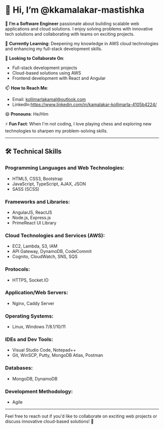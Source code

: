 # 👋 Hi, I’m @kkamalakar-mastishka

👀 **I’m a Software Engineer** passionate about building scalable web applications and cloud solutions. I enjoy solving problems with innovative tech solutions and collaborating with teams on exciting projects.

🌱 **Currently Learning**: Deepening my knowledge in AWS cloud technologies and enhancing my full-stack development skills.

💞️ **Looking to Collaborate On**: 
- Full-stack development projects
- Cloud-based solutions using AWS
- Frontend development with React and Angular

📫 **How to Reach Me**: 
- Email: kollimarlakamal@outlook.com
- LinkedIn:https://www.linkedin.com/in/kamalakar-kollimarla-4105b4224/

😄 **Pronouns**: He/Him

⚡ **Fun Fact**: When I'm not coding, I love playing chess and exploring new technologies to sharpen my problem-solving skills.

---

## 🛠️ Technical Skills

### **Programming Languages and Web Technologies**:
- HTML5, CSS3, Bootstrap
- JavaScript, TypeScript, AJAX, JSON
- SASS (SCSS)

### **Frameworks and Libraries**:
- AngularJS, ReactJS
- Node.js, Express.js
- PrimeReact UI Library

### **Cloud Technologies and Services (AWS)**:
- EC2, Lambda, S3, IAM
- API Gateway, DynamoDB, CodeCommit
- Cognito, CloudWatch, SNS, SQS

### **Protocols**:
- HTTPS, Socket.IO

### **Application/Web Servers**:
- Nginx, Caddy Server

### **Operating Systems**:
- Linux, Windows 7/8.1/10/11

### **IDEs and Dev Tools**:
- Visual Studio Code, Notepad++
- Git, WinSCP, Putty, MongoDB Atlas, Postman

### **Databases**:
- MongoDB, DynamoDB

### **Development Methodology**:
- Agile

---

Feel free to reach out if you'd like to collaborate on exciting web projects or discuss innovative cloud-based solutions! 🚀

